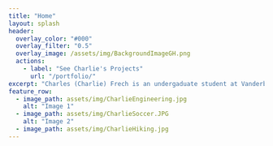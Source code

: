 ```yaml
---
title: "Home"
layout: splash
header:
  overlay_color: "#000"
  overlay_filter: "0.5"
  overlay_image: /assets/img/BackgroundImageGH.png
  actions:
    - label: "See Charlie's Projects"
      url: "/portfolio/"
excerpt: "Charles (Charlie) Frech is an undergaduate student at Vanderbilt University majoring in biomedical engineering and minoring in digital fabrications. He is particularly interested in merging his passion of additive manufacturing with biological systems. In his free time, Charlie plays soccer for the Vanderbilt men's soccer team and loves to hike (especially in his home state of Utah). The purpose of this website is to showcase the many projects Charlie has completed as an undergraduate student at Vanderbilt University."
feature_row:
  - image_path: assets/img/CharlieEngineering.jpg
    alt: "Image 1"
  - image_path: assets/img/CharlieSoccer.JPG
    alt: "Image 2"
  - image_path: assets/img/CharlieHiking.jpg
---
```


